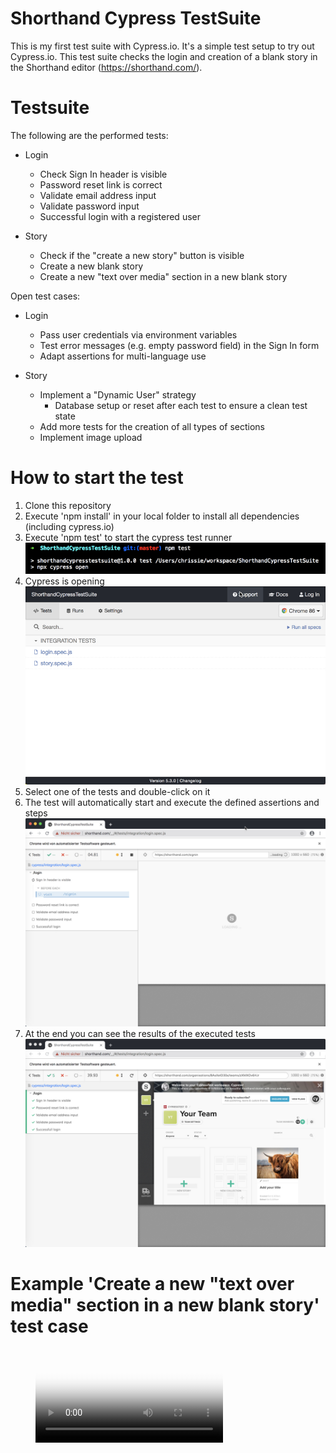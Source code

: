 # Shorthand Cypress TestSuite
This is my first test suite with Cypress.io. It's a simple test setup to try out Cypress.io.
This test suite checks the login and creation of a blank story in the Shorthand editor (https://shorthand.com/).

# Testsuite
The following are the performed tests:
- Login
  - Check Sign In header is visible
  - Password reset link is correct
  - Validate email address input
  - Validate password input
  - Successful login with a registered user
  
 - Story
    - Check if the "create a new story" button is visible
    - Create a new blank story
    - Create a new "text over media" section in a new blank story

Open test cases:
- Login
  - Pass user credentials via environment variables
  - Test error messages (e.g. empty password field) in the Sign In form
  - Adapt assertions for multi-language use

- Story
  - Implement a "Dynamic User" strategy
    - Database setup or reset after each test to ensure a clean test state
  - Add more tests for the creation of all types of sections
  - Implement image upload
  
# How to start the test

1. Clone this repository 
2. Execute 'npm install' in your local folder to install all dependencies (including cypress.io)
3. Execute 'npm test' to start the cypress test runner
![npm test](./assets/NpmTest.jpg)
4. Cypress is opening  
![Cypress](./assets/TestRunnerOpen.jpg)
5. Select one of the tests and double-click on it
6. The test will automatically start and execute the defined assertions and steps
![Browser opens](./assets/TestStarts.jpg)
7. At the end you can see the results of the executed tests
![Test is successful](./assets/TestSuccessful.jpg)


# Example 'Create a new "text over media" section in a new blank story' test case

<figure class="video_container">
  <video controls="true" allowfullscreen="true" poster="./assets/TestSuccessful.jpg">
    <source src="./assets/ShorthandEditor.mp4" type="video/mp4">
  </video>
</figure>

